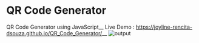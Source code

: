 # QR Code Generator
QR Code Generator using JavaScript__
Live  Demo : https://joyline-rencita-dsouza.github.io/QR_Code_Generator/__
![output](https://github.com/user-attachments/assets/7784a793-52c3-40f3-9ce8-aef6de28e9df)

